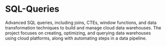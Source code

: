 # SQL-Queries
Advanced SQL queries, including joins, CTEs, window functions, and data transformation techniques to build and manage cloud data warehouses. The project focuses on creating, optimizing, and querying data warehouses using cloud platforms, along with automating steps in a data pipeline. 
